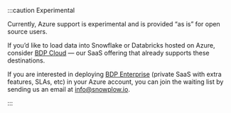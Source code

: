 :::caution Experimental

Currently, Azure support is experimental and is provided “as is” for open source users.

If you’d like to load data into Snowflake or Databricks hosted on Azure, consider [BDP Cloud](https://snowplow.io/pricing/) — our SaaS offering that already supports these destinations.

If you are interested in deploying [BDP Enterprise](https://snowplow.io/pricing/) (private SaaS with extra features, SLAs, etc) in your Azure account, you can join the waiting list by sending us an email at [info@snowplow.io](mailto:info@snowplow.io).

:::
